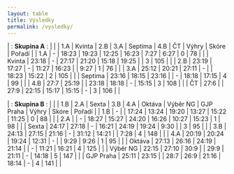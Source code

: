 ```yaml
---
layout: table
title: Výsledky
permalink: /vysledky/
---
```


| : **Skupina A** : |
|         | 1.A   | Kvinta | 2.B   | 3.A   | Septima | 4.B   | ČT      | Výhry | Skóre   | Pořadí |
| 1.A     | -     | 18:23  | 19:23 | 12:25 | 16:23   | 7:27  | 6:27    |  0    | 78      |        |
| Kvinta  | 23:18 | -      | 27:17 | 21:20 | 15:18   | 19:25 |         |  3    | 105     |        |
| 2.B     | 23:19 | 17:27  | -     | 11:27 | 16:23   |       | 9:27    |  1    | 76      |        |
| 3.A     | 25:12 | 20:21  | 27:11 | -     |         | 18:23 | 15:22   |  2    | 105     |        |
| Septima | 23:16 | 18:15  | 23:16 |       | -       | 18:18 | 17:15   |  4    | 99      |        |
| 4.B     | 27:7  | 25:19  |       | 23:18 | 18:18   | -     | 15:15   |  3    | 108     |        |
| ČT      | 27:6  |        | 27:9  | 22:15 | 15:17   | 15:15 | -       |  3    | 106     |        |


| : **Skupina B** : |
|           | 1.B   | 2.A   | Sexta   | 3.B   | 4.A   | Oktáva | Výběr NG | GJP Praha | Výhry | Skóre   | Pořadí |
| 1.B       | -     |       | 17:24   | 13:24 | 19:20 | 13:27  | 15:22    | 11:25     | 0     | 88      |        |
| 2.A       |       | -     | 18:27   | 15:27 | 24:20 | 16:26  | 10:27    | 15:23     | 1     | 98      |        |
| Sexta     | 24:17 | 27:18 | -       | 16:21 | 24:19 | 19:24  | 9:30     |           | 3     | 95      |        |
| 3.B       | 24:13 | 27:15 | 21:16   | -     | 31:12 | 14:21  |          | 7:28      | 4     | 148     |        |
| 4.A       | 20:19 | 20:24 | 19:24   | 12:31 | -     |        | 9:29     | 9:26      | 1     | 95      |        |
| Oktáva    | 27:13 | 26:16 | 24:19   | 21:14 |       | -      | 11:21    | 16:21     | 4     | 125     |        |
| Výběr NG  | 22:15 | 27:10 | 30:9    |       | 29:9  | 21:11  | -        | 14:18     | 5     | 147     |        |
| GJP Praha | 25:11 | 23:15 |         | 28:7  | 26:9  | 21:16  | 18:14    | -         | 4     | 141     |        |